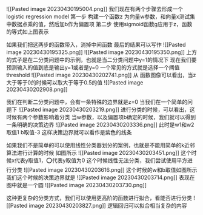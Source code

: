 ![[Pasted image 20230430195004.png]]
我们现在有两个步骤去形成一个logistic regression model
第一步
构建一个函数z 为向量w参数，和向量x测试集中数据点乘的值，然后加b作为偏置项
第二步
使用sigmoid函数g应用于z，函数的等式如上图表示

如果我们把这两步的函数带入，消掉中间函数
最后的结果可以写作
![[Pasted image 20230430195325.png]]
![[Pasted image 20230430195350.png]]
上方的式子是在二分类问题中的示例，也就是当二分类问题中y=1的情况下
现在我们要预测输入的值到底是输出y=1或者是y=0
一个常见的方式就是选择一个阈值threshold
![[Pasted image 20230430202741.png]]
从 函数图像可以看出，当z大于等于0的时候可以取大于等于0.5的值
![[Pasted image 20230430202908.png]]

我们在判断二分类问题中，会有一条特殊的边界就是z=0
当我们在一个简单的问题下
![[Pasted image 20230430203219.png]]
进行分类的时候，可以看出，这时候有两个参数影响着分类
当w参数，以及偏置项b确定的时候，我们就可以得到一条明确的决策边界
![[Pasted image 20230430203336.png]]
此时是w1和w2取值1 b取值-3
这样决策边界就可以看作是紫色的线条

如果我们不是简单的可以使用线性分类器划分的案例，也就是不能用简单的k近邻算法进行计算的时候
如图所示
![[Pasted image 20230430203451.png]]
这个时候x代表y取值1，⭕代表y取值为0
这个时候线性无法分类，我们尝试使用平方进行分类
![[Pasted image 20230430203616.png]]
这个时候的w和b取值如图所示
我们这个时候的决策边界就是
![[Pasted image 20230430203714.png]]
表现在图中就是一个圆
![[Pasted image 20230430203730.png]]

这种更复杂的分类方式，我们可以使用更高阶的函数进行拟合，看能否进行分类
![[Pasted image 20230430203827.png]]
逻辑回归可以拟合相当复杂的内容
